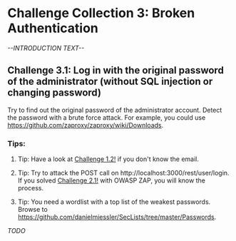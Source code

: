 # Challenge Collection 3: Broken Authentication

*--INTRODUCTION TEXT--*

## Challenge 3.1: Log in with the original password of the administrator (without SQL injection or changing password)
Try to find out the original password of the administrator account. Detect the password with a brute force attack. For example, you could use https://github.com/zaproxy/zaproxy/wiki/Downloads.

### Tips:

1. Tip: Have a look at [Challenge 1.2!](https://github.com/nt-ca-aqe/thesis-ahs/tree/master/Challenge%20Collection%201:%20Broken%20Access%20Control) if you don't know the email.

2. Tip: Try to attack the POST call on http://localhost:3000/rest/user/login. If you solved [Challenge 2.1!](https://github.com/nt-ca-aqe/thesis-ahs/tree/master/Challenge%20Collection%202:%20Injection) with OWASP ZAP, you will know the process.

3. Tip: You need a wordlist with a top list of the weakest passwords. Browse to https://github.com/danielmiessler/SecLists/tree/master/Passwords.

*TODO*
